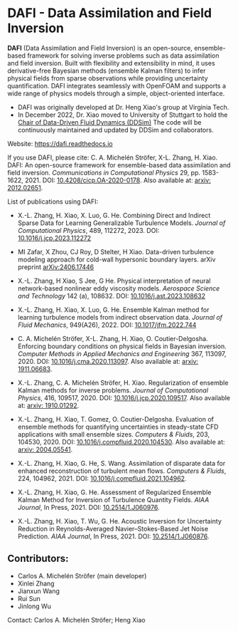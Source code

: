 DAFI - Data Assimilation and Field Inversion
============================================
**DAFI** (Data Assimilation and Field Inversion) is an open-source, ensemble-based framework for solving inverse problems such as data assimilation and field inversion. Built with flexibility and extensibility in mind, it uses derivative-free Bayesian methods (ensemble Kalman filters) to infer physical fields from sparse observations while providing uncertainty quantification. DAFI integrates seamlessly with OpenFOAM and supports a wide range of physics models through a simple, object-oriented interface.


- DAFI was originally developed at Dr. Heng Xiao's group at Virginia Tech. 
- In December 2022, Dr. Xiao moved to University of Stuttgart to hold the [Chair of Data-Driven Fluid Dynamics (DDSim)](https://www.hengx.org/) The code will be continuously maintained and updated by DDSim and collaborators.

Website: https://dafi.readthedocs.io

If you use DAFI, please cite: C. A. Michelén Ströfer, X-L. Zhang, H. Xiao. DAFI: An open-source framework for ensemble-based data assimilation and field inversion. *Communications in Computational Physics* 29, pp. 1583-1622, 2021. DOI: [10.4208/cicp.OA-2020-0178](https://doi.org/10.4208/cicp.OA-2020-0178). Also available at: [arxiv: 2012.02651](https://arxiv.org/abs/2012.02651).

List of publications using DAFI:

- X.-L. Zhang,  H. Xiao, X. Luo, G. He. Combining Direct and Indirect Sparse Data for Learning Generalizable Turbulence Models. *Journal of Computational Physics*, 489, 112272, 2023. DOI: [10.1016/j.jcp.2023.112272](https://doi.org/10.1016/j.jcp.2023.112272)

- MI Zafar, X Zhou, CJ Roy, D Stelter, H Xiao. Data-driven turbulence modeling approach for cold-wall hypersonic boundary layers. arXiv preprint [arXiv:2406.17446](https://arxiv.org/abs/2406.17446)

- X.-L. Zhang, H Xiao, S Jee, G He. Physical interpretation of neural network-based nonlinear eddy viscosity models. *Aerospace Science and Technology* 142 (a), 108632. DOI: [10.1016/j.ast.2023.108632](https://doi.org/10.1016/j.ast.2023.108632)  

- X.-L. Zhang, H. Xiao, X. Luo, G. He. Ensemble Kalman method for learning turbulence models from indirect observation data. *Journal of Fluid Mechanics*, 949(A26), 2022. DOI: [10.1017/jfm.2022.744](https://doi.org/10.1017/jfm.2022.744)

- C. A. Michelén Ströfer, X-L. Zhang, H. Xiao, O. Coutier-Delgosha. Enforcing boundary conditions on physical fields in Bayesian inversion. *Computer Methods in Applied Mechanics and Engineering* 367, 113097, 2020. DOI: [10.1016/j.cma.2020.113097](https://doi.org/10.1016/j.cma.2020.113097). Also available at: [arxiv: 1911.06683](https://arxiv.org/abs/1911.06683).

- X.-L. Zhang, C. A. Michelén Ströfer, H. Xiao. Regularization of ensemble Kalman methods for inverse problems. *Journal of Computational Physics*, 416, 109517, 2020. DOI: [10.1016/j.jcp.2020.109517](https://doi.org/10.1016/j.jcp.2020.109517). Also available at: [arxiv: 1910.01292](https://arxiv.org/abs/1910.01292).

- X.-L. Zhang, H. Xiao, T. Gomez, O. Coutier-Delgosha. Evaluation of ensemble methods for quantifying uncertainties in steady-state CFD applications with small ensemble sizes. *Computers & Fluids*, 203, 104530, 2020. DOI: [10.1016/j.compfluid.2020.104530](https://doi.org/10.1016/j.compfluid.2020.104530). Also available at: [arxiv: 2004.05541](https://arxiv.org/abs/2004.05541).

- X.-L. Zhang, H. Xiao, G. He, S. Wang. Assimilation of disparate data for enhanced reconstruction of turbulent mean flows. *Computers & Fluids*, 224, 104962, 2021. DOI: [10.1016/j.compfluid.2021.104962](https://doi.org/10.1016/j.compfluid.2021.104962).

- X.-L. Zhang, H. Xiao, G. He. Assessment of Regularized Ensemble Kalman Method for Inversion of Turbulence Quantity Fields. *AIAA Journal*, In Press, 2021. DOI: [10.2514/1.J060976](https://doi.org/10.2514/1.J060976).

- X.-L. Zhang, H. Xiao, T. Wu, G. He. Acoustic Inversion for Uncertainty Reduction in Reynolds-Averaged Navier–Stokes-Based Jet Noise Prediction. *AIAA Journal*, In Press, 2021. DOI: [10.2514/1.J060876](https://doi.org/10.2514/1.J060876).

Contributors:
-------------
* Carlos A. Michelén Ströfer (main developer)
* Xinlei Zhang
* Jianxun Wang
* Rui Sun
* Jinlong Wu

Contact: Carlos A. Michelén Ströfer; Heng Xiao

